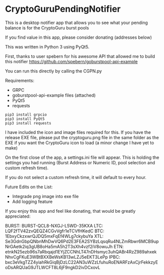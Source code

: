 # CryptoGuruPendingNotifier
This is a desktop notifier app that allows you to see what your pending balance is for the CryptoGuru burst pools

If you find value in this app, please consider donating (addresses below)

This was written in Python 3 using PyQt5. 

First, thanks to user spebern for his awesome API that allowed me to build this notifier
https://github.com/spebern/goburstpool-api-example

You can run this directly by calling the CGPN.py 

Requirements:
- GRPC
- goburstpool-api-example files (attached)
- PyQt5
- requests

```
pip3 install grpcio
pip3 install PyQt5
pip3 install requests
```

I have included the icon and image files required for this. If you have the release EXE file, please put the cryptoguru.png file in the same folder as the EXE if you want the CryptoGuru icon to load (a minor change I have yet to make)

On the first close of the app, a settings.ini file will appear. This is holding the settings you had running (Burst Address or Numeric ID, pool selection and custom refresh time).

If you do not select a custom refresh time, it will default to every hour.

Future Edits on the List:
- Integrade png image into exe file
- Add logging feature

If you enjoy this app and feel like donating, that would be greatly appreciated:


BURST: BURST-QCL8-NXGJ-L5WD-35KXA
LTC: LQF2fTV42zvQEQZ4CGvVgfr1eTCVfHKedC
BTC: 1EbxyCkzxwrQJDQ5mxFqEf4WLg7ckybuYa
XTL: Se3GdnGbpQNbnMhDwVQ6Pd2E3FEA2SYBzLqsqRu4NLZmRbwr6MCB9upNrGAetk2iq3gUB8oHa5mA5h2T3sXh4vzf2iV8owuJh
ETN: etnkN25ezb96s7aRbqajd1EYjZCCNhLT47nDHsmyc3uhQABr4RzZ989ahxekNhvCgFKuE3WBtBXXBeWsKB13wLZJ5eEKT3LePp
IPBC: bxc3eVkgTZZ4yiahRkGiqBjDzLC22AN3uWZzLfuhuRoENARFzAxCjrFekkzyEoDsARQUaG9JTLWCFT8L6jF9ngkD2ivDCxovL
